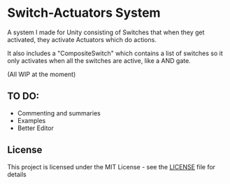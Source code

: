 # Switch-Actuators System
A system I made for Unity consisting of Switches that when they get activated, they activate Actuators which do actions.

It also includes a "CompositeSwitch" which contains a list of switches so it only activates when all the switches are active, like a AND gate.

(All WIP at the moment)

## TO DO:

* Commenting and summaries
* Examples
* Better Editor

## License

This project is licensed under the MIT License - see the [LICENSE](LICENSE) file for details
